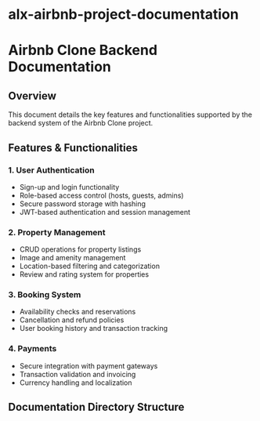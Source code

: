 # alx-airbnb-project-documentation
# Airbnb Clone Backend Documentation

## Overview
This document details the key features and functionalities supported by the backend system of the Airbnb Clone project.

## Features & Functionalities

### 1. User Authentication
- Sign-up and login functionality
- Role-based access control (hosts, guests, admins)
- Secure password storage with hashing
- JWT-based authentication and session management

### 2. Property Management
- CRUD operations for property listings
- Image and amenity management
- Location-based filtering and categorization
- Review and rating system for properties

### 3. Booking System
- Availability checks and reservations
- Cancellation and refund policies
- User booking history and transaction tracking

### 4. Payments
- Secure integration with payment gateways
- Transaction validation and invoicing
- Currency handling and localization

## Documentation Directory Structure